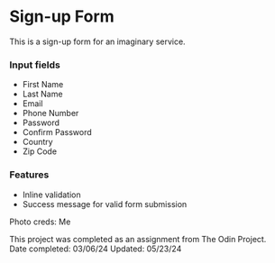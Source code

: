 # Sign-up Form

This is a sign-up form for an imaginary service.

### Input fields
- First Name
- Last Name
- Email
- Phone Number
- Password
- Confirm Password
- Country
- Zip Code

### Features
- Inline validation
- Success message for valid form submission

Photo creds: Me

This project was completed as an assignment from The Odin Project.  
Date completed: 03/06/24
Updated: 05/23/24